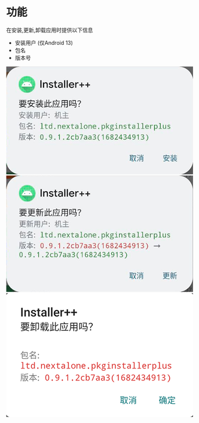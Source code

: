 # 功能

在安装,更新,卸载应用时提供以下信息

- 安装用户 (仅Android 13)
- 包名
- 版本号

![install_cn](cn_install.png)  
![update_cn](cn_update.png)  
![uninstall_cn](cn_uninstall.png)
